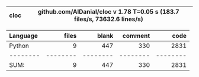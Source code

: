 cloc|github.com/AlDanial/cloc v 1.78  T=0.05 s (183.7 files/s, 73632.6 lines/s)
--- | ---

Language|files|blank|comment|code
:-------|-------:|-------:|-------:|-------:
Python|9|447|330|2831
--------|--------|--------|--------|--------
SUM:|9|447|330|2831
